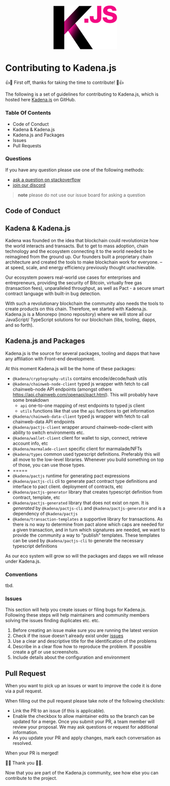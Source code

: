 <p align="center">
  <picture>
    <source srcset="./common/images/Kadena.JS_logo-white.png" media="(prefers-color-scheme: dark)"/>
    <img src="./common/images/Kadena.JS_logo-black.png" width="200" alt="kadena.js logo" />
  </picture>
</p>

# Contributing to Kadena.js

:+1::tada: First off, thanks for taking the time to contribute! :tada::+1:

The following is a set of guidelines for contributing to Kadena.js, which is hosted here 
[Kadena.js](https://github.com/kadena-io/kadena.js) on GitHub.

### Table Of Contents

- Code of Conduct
- Kadena & Kadena.js
- Kadena.js and Packages
- Issues
- Pull Requests


### Questions
If you have any question please use one of the following methods:

* [ask a question on stackoverflow](https://stackoverflow.com/questions/tagged/kadena)
* [join our discord](http://discord.io/kadena)

> **note** please do not use our issue board for asking a question 


## Code of Conduct 


## Kadena & Kadena.js

Kadena was founded on the idea that blockchain could revolutionize how the world interacts and transacts. 
But to get to mass adoption, chain technology and the ecosystem connecting it to the world needed 
to be reimagined from the ground up. Our founders built a proprietary chain architecture and created the 
tools to make blockchain work for everyone. – at speed, scale, and energy efficiency previously thought unachievable.

Our ecosystem powers real-world use cases for enterprises and entrepreneurs, providing the security of Bitcoin, 
virtually free gas (transaction fees), unparalleled throughput, as well as Pact - a secure smart contract 
language with built-in bug detection.

With such a revolutionary blockchain the community also needs the tools to create products on this chain. 
Therefore, we started with Kadena.js.
Kadena.js is a Monorepo (mono repository) where we will store all our JavaScript/ TypeScript solutions for 
our blockchain (libs, tooling, dapps, and so forth).


## Kadena.js and Packages
Kadena.js is the source for several packages, tooling and dapps that have any affiliation with Front-end development.

At this moment Kadena.js will be the home of these packages:
- `@kadena/cryptography-utils` contains encode/decode/hash utils
- `@kadena/chainweb-node-client` typed js wrapper with fetch to call chainweb-node API endpoints (amongst others https://api.chainweb.com/openapi/pact.html). 
This will probably have some breakdown
  - `api` one-to-one mapping of rest endpoints to typed js client
  - `utils` functions like that use the `api` functions to get information
- `@kadena/chainweb-data-client` typed js wrapper with fetch to call chainweb-data API endpoints
- `@kadena/pactjs-client` wrapper around chainweb-node-client with ability to switch environments etc.
- `@kadena/wallet-client` client for wallet to sign, connect, retrieve account info, etc
- `@kadena/marmalade-client` specific client for marmalade/NFTs
- `@kadena/types` common used typescript definitions. Preferably this will all move to the low-level libraries. Whenever you build something on top of those, you can use those types.
- =====
- `@kadena/pactjs` runtime for generating pact expressions
- `@kadena/pactjs-cli` cli to generate pact contract type definitions and interface to pact client. deployment of contracts, etc
- `@kadena/pactjs-generator` library that creates typescript definition from contract, template, etc
- `@kadena/pactjs-generated` library that does not exist on npm. 
  It is _generated_ by `@kadena/pactjs-cli` and `@kadena/pactjs-generator` and is a dependency of `@kadena/pactjs`
- `@kadena/transaction-templates` a supportive library for transactions. As there is no way to determine from pact alone which caps are needed for a given transaction, and in turn which signatures are needed, we want to provide the community a way to "publish" templates. These templates can be used by `@kadena/pactjs-cli` to generate the necessary typescript definitions

As our eco system will grow so will the packages and dapps we will release under Kadena.js.

### Conventions
tbd.

### Issues
This section will help you create issues or filing bugs for Kadena.js. Following these steps will 
help maintainers and community members solving the issues finding duplicates etc. etc.

1. Before creating an issue  make sure you are running the latest version
2. Check if the issue doesn't already exist under [issues](https://github.com/kadena-community/kadena.js/issues)
3. Use a clear and descriptive title for the identification of the problems
4. Describe in a clear flow how to reproduce the problem. If possible create a gif or use screenshots. 
5. Include details about the configuration and environment


## Pull Request
When you want to pick up an issues or want to improve the code it is done via a pull request.

When filling out the pull request please take note of the following checklists:
* Link the PR to an issue (if this is applicable).
* Enable the checkbox to allow maintainer edits so the branch can be updated for a merge. Once you submit your PR, a team member will review your proposal. We may ask questions or request for additional information.
* As you update your PR and apply changes, mark each conversation as resolved.

When your PR is merged!

🚀🚀 Thank you 🚀🚀.

Now that you are part of the Kadena.js community, see how else you can contribute to the project.


